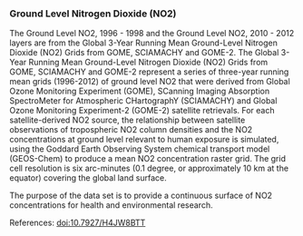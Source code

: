 ### Ground Level Nitrogen Dioxide (NO2)
The Ground Level NO2, 1996 - 1998 and the Ground Level NO2, 2010 - 2012 layers are from the Global 3-Year Running Mean Ground-Level Nitrogen Dioxide (NO2) Grids from GOME, SCIAMACHY and GOME-2. The Global 3-Year Running Mean Ground-Level Nitrogen Dioxide (NO2) Grids from GOME, SCIAMACHY and GOME-2 represent a series of three-year running mean grids (1996-2012) of ground level NO2 that were derived from Global Ozone Monitoring Experiment (GOME), SCanning Imaging Absorption SpectroMeter for Atmospheric CHartographY (SCIAMACHY) and Global Ozone Monitoring Experiment-2 (GOME-2) satellite retrievals. For each satellite-derived NO2 source, the relationship between satellite observations of tropospheric NO2 column densities and the NO2 concentrations at ground level relevant to human exposure is simulated, using the Goddard Earth Observing System chemical transport model (GEOS-Chem) to produce a mean NO2 concentration raster grid. The grid cell resolution is six arc-minutes (0.1 degree, or approximately 10 km at the equator) covering the global land surface.

The purpose of the data set is to provide a continuous surface of NO2 concentrations for health and environmental research.

References: [doi:10.7927/H4JW8BTT](https://dx.doi.org/10.7927/H4JW8BTT)
